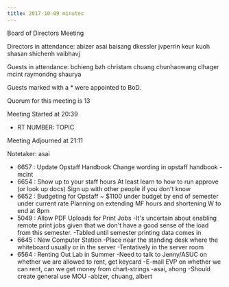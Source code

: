 ```yaml
---
title: 2017-10-09 minutes
---
```

Board of Directors Meeting

Directors in attendance:
abizer
asai
baisang
dkessler
jvperrin
keur
kuoh
shasan
shichenh
vaibhavj

Guests in attendance:
bchieng
bzh
christam
chuang
chunhaowang
clhager
mcint
raymondng
shaurya

Guests marked with a * were appointed to BoD.


Quorum for this meeting is 13

Meeting Started at 20:39

* RT NUMBER: TOPIC

Meeting Adjourned at 21:11

Notetaker: asai

* 6657 : Update Opstaff Handbook
	Change wording in opstaff handbook
	-mcint
* 6654 : Show up to your staff hours
	At least learn to how to run approve (or look up docs)
	Sign up with other people if you don't know
* 6652 : Budgeting for Opstaff
	~ $1100 under budget by end of semester under current rate
	Planning on extending MF hours and shortening W to end at 8pm
* 5049 : Allow PDF Uploads for Print Jobs
	-It's uncertain about enabling remote print jobs given that we don't
	have a good sense of the load from this semester.
	-Tabled until semester printing data comes in
* 6645 : New Computer Station
	-Place near the standing desk where the whiteboard usually
	or in the server
	-Tentatively in the server room
* 6564 : Renting Out Lab in Summer
	-Need to talk to Jenny/ASUC on whether we are allowed to rent, get keycard
	-E-mail EVP on whether we can rent, can we get money from chart-strings
		-asai, ahong
	-Should create general use MOU
		-abizer, chuang, albert
